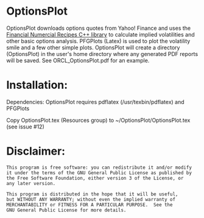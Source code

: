 OptionsPlot
===========

OptionsPlot downloads options quotes from Yahoo! Finance and uses the <a href="http://finance.bi.no/~bernt/gcc_prog/"> Financial Numercial Recipes C++ library</a> to calculate implied volatilities and other basic options analysis. PFGPlots (Latex) is used to plot the volatility smile and a few other simple plots. OptionsPlot will create a directory (OptionsPlot) in the user's home directory where any generated PDF reports will be saved. See ORCL_OptionsPlot.pdf for an example.

Installation:
=============

Dependencies: OptionsPlot requires pdflatex (/usr/texbin/pdflatex) and PFGPlots

Copy OptionsPlot.tex (Resources group) to ~/OptionsPlot/OptionsPlot.tex (see issue #12)

Disclaimer:
============

    This program is free software: you can redistribute it and/or modify
    it under the terms of the GNU General Public License as published by
    the Free Software Foundation, either version 3 of the License, or 
    any later version.

    This program is distributed in the hope that it will be useful,
    but WITHOUT ANY WARRANTY; without even the implied warranty of
    MERCHANTABILITY or FITNESS FOR A PARTICULAR PURPOSE.  See the
    GNU General Public License for more details.

